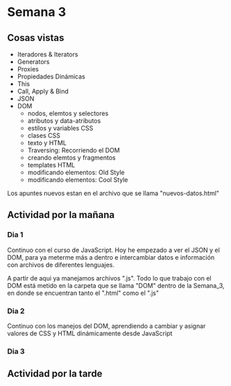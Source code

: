 # Semana 3
## Cosas vistas
<ul>
  <li>Iteradores & Iterators</li>
  <li>Generators</li>
  <li>Proxies</li>
  <li>Propiedades Dinámicas</li>
  <li>This</li>
  <li>Call, Apply & Bind</li>
  <li>JSON</li>
  <li>DOM
    <ul>
        <li>nodos, elemtos y selectores</li>
        <li>atributos y data-atributos</li>
        <li>estilos y variables CSS</li>
        <li>clases CSS</li>
        <li>texto y HTML</li>
        <li>Traversing: Recorriendo el DOM</li>
        <li>creando elemtos y fragmentos</li>
        <li>templates HTML</li>
        <li>modificando elementos: Old Style</li>
        <li>modificando elementos: Cool Style</li>
    </ul>
  </li>
</ul>

<p>Los apuntes nuevos estan en el archivo que se llama "nuevos-datos.html"</p>

## Actividad por la mañana

  ### Dia 1
  
  <p>Continuo con el curso de JavaScript. Hoy he empezado a ver el JSON y el DOM, para ya meterme más a dentro e intercambiar datos e información con archivos de diferentes lenguajes.</p>

  <p>A partir de aqui ya manejamos archivos ".js". Todo lo que trabajo con el DOM está metido en la carpeta que se llama "DOM" dentro de la Semana_3, en donde se encuentran tanto el ".html" como el ".js"</p>
  
  ### Dia 2
  
  <p>Continuo con los manejos del DOM, aprendiendo a cambiar y asignar valores de CSS y HTML dinámicamente desde JavaScript</p>
  
  ### Dia 3
  
  <p></p>

  ## Actividad por la tarde
  <p></p>
  <p></p>
